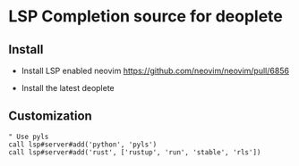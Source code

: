 # LSP Completion source for deoplete


## Install

* Install LSP enabled neovim
https://github.com/neovim/neovim/pull/6856

* Install the latest deoplete


## Customization

```vim
" Use pyls
call lsp#server#add('python', 'pyls')
call lsp#server#add('rust', ['rustup', 'run', 'stable', 'rls'])
```
